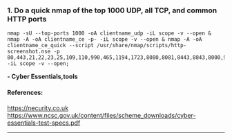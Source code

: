 ### 1. Do a quick nmap of the top 1000 UDP, all TCP, and common HTTP ports
```
nmap -sU --top-ports 1000 -oA clientname_udp -iL scope -v --open & nmap -A -oA clientname_ce -p- -iL scope -v --open & nmap -A -oA clientname_ce_quick --script /usr/share/nmap/scripts/http-screenshot.nse -p 80,443,21,22,23,25,109,110,990,465,1194,1723,8080,8081,8443,8843,8000,9000,9090,9081,9091,8194,9103,9102,8192 -iL scope -v --open;
```
**- Cyber Essentials,tools**
#### References:

https://necurity.co.uk
https://www.ncsc.gov.uk/content/files/scheme_downloads/cyber-essentials-test-specs.pdf
__________
